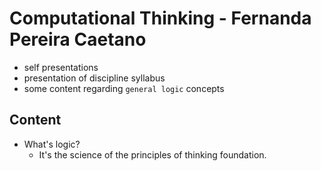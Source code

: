 # Computational Thinking - Fernanda Pereira Caetano
- self presentations
- presentation of discipline syllabus
- some content regarding ``general logic`` concepts

## Content
- What's logic?
  * It's the science of the principles of thinking foundation.
